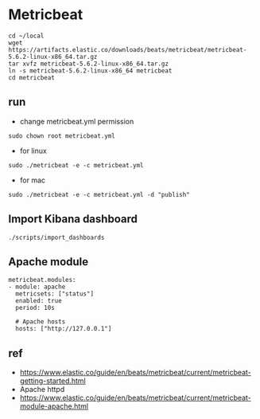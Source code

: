 # Metricbeat

```
cd ~/local
wget https://artifacts.elastic.co/downloads/beats/metricbeat/metricbeat-5.6.2-linux-x86_64.tar.gz
tar xvfz metricbeat-5.6.2-linux-x86_64.tar.gz
ln -s metricbeat-5.6.2-linux-x86_64 metricbeat
cd metricbeat
```

## run
* change metricbeat.yml permission
```
sudo chown root metricbeat.yml
```

* for linux
```
sudo ./metricbeat -e -c metricbeat.yml
```

* for mac
```
sudo ./metricbeat -e -c metricbeat.yml -d "publish"
```

## Import Kibana dashboard

```
./scripts/import_dashboards
```

## Apache module
```
metricbeat.modules:
- module: apache
  metricsets: ["status"]
  enabled: true
  period: 10s

  # Apache hosts
  hosts: ["http://127.0.0.1"]
```

## ref
* https://www.elastic.co/guide/en/beats/metricbeat/current/metricbeat-getting-started.html
* Apache httpd
* https://www.elastic.co/guide/en/beats/metricbeat/current/metricbeat-module-apache.html
